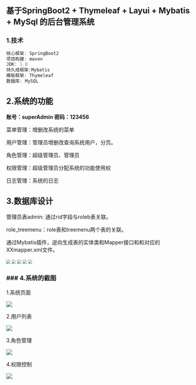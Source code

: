 

## 基于SpringBoot2 + Thymeleaf + Layui +  Mybatis + MySql 的后台管理系统 

### **1.技术**

```java
核心框架: SpringBoot2
项目构建: maven
JDK: 1.8
持久成框架:Mybatis
模板框架: Thymeleaf
数据库: MySQL

```

## 2.系统的功能 

**账号：superAdmin      密码：123456**

菜单管理：增删改系统的菜单

用户管理：管理员增删改查询系统用户，分页。

角色管理：超级管理员、管理员

权限管理：超级管理员分配系统的功能使用权

日志管理：系统的日志



## 3.数据库设计

管理员表admin: 通过rid字段与roleb表关联。

role_treemenu：role表和treemenu两个表的关联。

通过Mybatis插件，逆向生成表的实体类和Mapper接口和和对应的XXmapper.xml文件。

<img src="../images/%E6%B3%9B%E5%9E%8B%20-%20%E5%89%AF%E6%9C%AC/%E6%95%B0%E6%8D%AE%E5%BA%932.png" style="zoom: 67%;" />

<img src="../images/%E6%B3%9B%E5%9E%8B%20-%20%E5%89%AF%E6%9C%AC/%E6%95%B0%E6%8D%AE%E5%BA%934.png" style="zoom:67%;" />

<img src="../images/%E6%B3%9B%E5%9E%8B%20-%20%E5%89%AF%E6%9C%AC/%E6%95%B0%E6%8D%AE%E5%BA%935.png" style="zoom:67%;" />

<img src="../images/%E6%B3%9B%E5%9E%8B%20-%20%E5%89%AF%E6%9C%AC/%E6%95%B0%E6%8D%AE%E5%BA%936.png" style="zoom:67%;" />

<img src="../images/%E6%B3%9B%E5%9E%8B%20-%20%E5%89%AF%E6%9C%AC/%E6%95%B0%E6%8D%AE%E5%BA%931.png" style="zoom:67%;" />

###        ### 4.系统的截图

1.系统页面

![](../images/%E6%B3%9B%E5%9E%8B%20-%20%E5%89%AF%E6%9C%AC/%E5%90%8E%E5%8F%B0%E9%A1%B5%E9%9D%A2.PNG)

2.用户列表

![](../images/%E6%B3%9B%E5%9E%8B%20-%20%E5%89%AF%E6%9C%AC/%E7%94%A8%E6%88%B7%E5%88%97%E8%A1%A8.PNG)

3.角色管理

![](../images/%E6%B3%9B%E5%9E%8B%20-%20%E5%89%AF%E6%9C%AC/%E8%A7%92%E8%89%B2%E7%AE%A1%E7%90%86.PNG)

4.权限控制

![](../images/%E6%B3%9B%E5%9E%8B%20-%20%E5%89%AF%E6%9C%AC/%E6%9D%83%E9%99%90.PNG)

